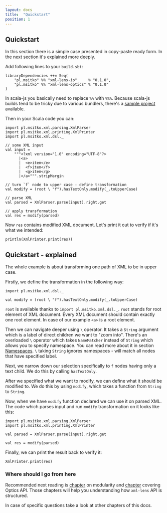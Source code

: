 ```yaml
---
layout: docs
title:  "Quickstart"
position: 1
---
```


## Quickstart

In this section there is a simple case presented in copy-paste ready form. In the next section it's
explained more deeply.

Add following lines to your `build.sbt`:

```
libraryDependencies ++= Seq(
	"pl.msitko" %% "xml-lens-io"     % "0.1.0",
	"pl.msitko" %% "xml-lens-optics" % "0.1.0"
)
```

In scala-js you basically need to replace `%%` with `%%%`. Because scala-js builds tend to be tricky
due to various bundlers, there's a [sample project](https://github.com/note/xml-lens-scala-js-example)
available.

Then in your Scala code you can:

```tut:silent
import pl.msitko.xml.parsing.XmlParser
import pl.msitko.xml.printing.XmlPrinter
import pl.msitko.xml.dsl._

// some XML input
val input =
    """<?xml version="1.0" encoding="UTF-8"?>
      |<a>
      |  <e>item</e>
      |  <f>item</f>
      |  <g>item</g>
      |</a>""".stripMargin

// turn `f` node to upper case - define transformation
val modify = (root \ "f").hasTextOnly.modify(_.toUpperCase)

// parse XML
val parsed = XmlParser.parse(input).right.get

// apply transformation
val res = modify(parsed)
```

Now `res` contains modified XML document. Let's print it out to verify if it's what we intended:

```tut:book
println(XmlPrinter.print(res))
```

## Quickstart - explained

The whole example is about transforming one path of XML to be in upper case.

Firstly, we define the transformation in the following way:

```tut:book
import pl.msitko.xml.dsl._

val modify = (root \ "f").hasTextOnly.modify(_.toUpperCase)
```

`root` is available thanks to `import pl.msitko.xml.dsl._`. `root` stands for root element of XML
document. Every XML document should contain exactly one root element. In case of our example `<a>`
is a root element.

Then we can navigate deeper using `\` operator. It takes a `String` argument which is a label of direct children we want to
"zoom into". There's an overloaded `\` operator which takes `NameMatcher` instead of `String` which allows you to specify
namespace. You can read more about it in section [Namespaces](docs/namespaces.html). `\` taking `String` ignores namespaces -
will match all nodes that have specified label.

Next, we narrow down our selection specifically to `f` nodes having only a text child. We do this by calling `hasTextOnly`.

After we specified what we want to modify, we can define what it should be modified to. We do this by using `modify`,
which takes a function from `String` to `String`.

Now, when we have `modify` function declared we can use it on parsed XML. The code which parses input and
run `modify` transformation on it looks like this:

```tut:silent
import pl.msitko.xml.parsing.XmlParser
import pl.msitko.xml.printing.XmlPrinter

val parsed = XmlParser.parse(input).right.get

val res = modify(parsed)
```

Finally, we can print the result back to verify it:

```tut:book
XmlPrinter.print(res)
```

### Where should I go from here

Recommended next reading is [chapter](docs/modularity.html) on modularity and [chapter](docs/optics.html)
covering Optics API. Those chapters will help you understanding how `xml-lens` API is structured.

In case of specific questions take a look at other chapters of this docs.
